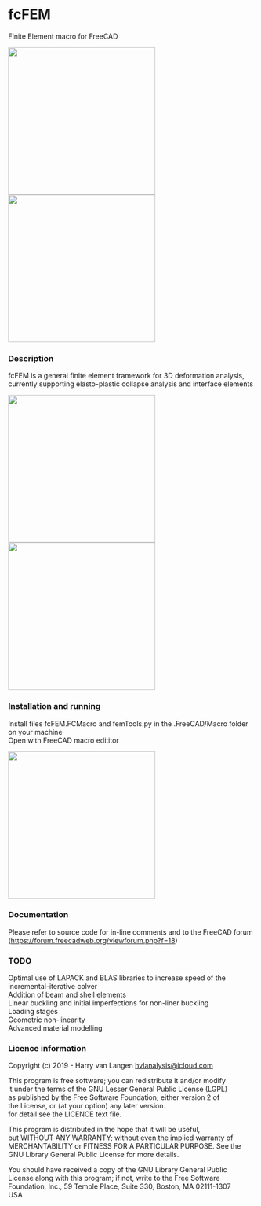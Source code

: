 # fcFEM
Finite Element macro for FreeCAD

<img src="https://user-images.githubusercontent.com/35259498/55271886-bec9d500-52b4-11e9-936c-122f9072406d.png" width="300"/> <img src="https://user-images.githubusercontent.com/35259498/55271882-bd98a800-52b4-11e9-912f-b319b0c0694f.png" width="300"/>

### Description
fcFEM is a general finite element framework for 3D deformation analysis, currently supporting elasto-plastic collapse analysis and interface elements

<img src="https://user-images.githubusercontent.com/35259498/55271898-c2f5f280-52b4-11e9-89a4-a8899e6b0976.png" width="300"/> <img src="https://user-images.githubusercontent.com/35259498/55271891-c0939880-52b4-11e9-9353-ed804a4bf2bc.png" width="300"/>

### Installation and running
Install files fcFEM.FCMacro and femTools.py in the .FreeCAD/Macro folder on your machine  
Open with FreeCAD macro edititor

<img src="https://user-images.githubusercontent.com/35259498/55271895-c1c4c580-52b4-11e9-9427-e643a688b36d.jpg" width="300"/>

### Documentation
Please refer to source code for in-line comments and to the FreeCAD forum (https://forum.freecadweb.org/viewforum.php?f=18)



### TODO
Optimal use of LAPACK and BLAS libraries to increase speed of the incremental-iterative colver  
Addition of beam and shell elements  
Linear buckling and initial imperfections for non-liner buckling  
Loading stages  
Geometric non-linearity  
Advanced material modelling  

### Licence information
                                                                         
Copyright (c) 2019 - Harry van Langen <hvlanalysis@icloud.com>        
                                                                         
This program is free software; you can redistribute it and/or modify  
it under the terms of the GNU Lesser General Public License (LGPL)    
as published by the Free Software Foundation; either version 2 of     
the License, or (at your option) any later version.                   
for detail see the LICENCE text file.                                 
                                                                         
This program is distributed in the hope that it will be useful,       
but WITHOUT ANY WARRANTY; without even the implied warranty of        
MERCHANTABILITY or FITNESS FOR A PARTICULAR PURPOSE.  See the         
GNU Library General Public License for more details.                  
                                                                         
You should have received a copy of the GNU Library General Public     
License along with this program; if not, write to the Free Software   
Foundation, Inc., 59 Temple Place, Suite 330, Boston, MA  02111-1307  
USA                                                                   
